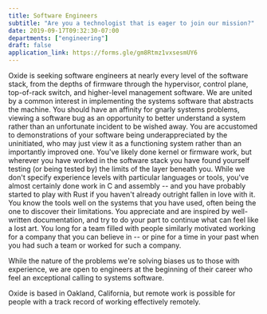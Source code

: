 ```yaml
--- 
title: Software Engineers
subtitle: "Are you a technologist that is eager to join our mission?"
date: 2019-09-17T09:32:30-07:00
departments: ["engineering"]
draft: false
application_link: https://forms.gle/gm8Rtmz1vxsesmUY6
---
```


Oxide is seeking software engineers at nearly every level of the software
stack, from the depths of firmware through the hypervisor, control plane,
top-of-rack switch, and higher-level management software.  We are united by
a common interest in implementing the systems software that abstracts the
machine.  You should have an affinity for gnarly systems problems, viewing a
software bug as an opportunity to better understand a system rather than an
unfortunate incident to be wished away.  You are accustomed to
demonstrations of your software being underappreciated by the uninitiated,
who may just view it as a functioning system rather than an importantly
improved one.  You've likely done kernel or firmware work, but wherever you
have worked in the software stack you have found yourself testing (or being
tested by) the limits of the layer beneath you.  While we don't specify
experience levels with particular languages or tools, you've almost
certainly done work in C and assembly -- and you have probably started to
play with Rust if you haven't already outright fallen in love with it.  You
know the tools well on the systems that you have used, often being the one
to discover their limitations.  You appreciate and are inspired by
well-written documentation, and try to do your part to continue what can
feel like a lost art.  You long for a team filled with people similarly
motivated working for a company that you can believe in -- or pine for a
time in your past when you had such a team or worked for such a company.

While the nature of the problems we're solving biases us to those with
experience, we are open to engineers at the beginning of their career who
feel an exceptional calling to systems software.  

Oxide is based in Oakland, California, but remote work is possible for people with a track record of working effectively remotely.



